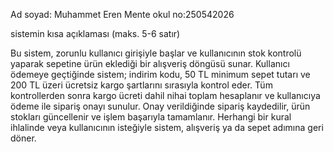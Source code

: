 Ad soyad: Muhammet Eren Mente
okul no:250542026

sistemin kısa açıklaması (maks. 5-6 satır)

Bu sistem, zorunlu kullanıcı girişiyle başlar ve kullanıcının stok kontrolü yaparak sepetine ürün eklediği bir alışveriş döngüsü sunar. Kullanıcı ödemeye geçtiğinde sistem; indirim kodu, 50 TL minimum sepet tutarı ve 200 TL üzeri ücretsiz kargo şartlarını sırasıyla kontrol eder. Tüm kontrollerden sonra kargo ücreti dahil nihai toplam hesaplanır ve kullanıcıya ödeme ile sipariş onayı sunulur. Onay verildiğinde sipariş kaydedilir, ürün stokları güncellenir ve işlem başarıyla tamamlanır. Herhangi bir kural ihlalinde veya kullanıcının isteğiyle sistem, alışveriş ya da sepet adımına geri döner.
